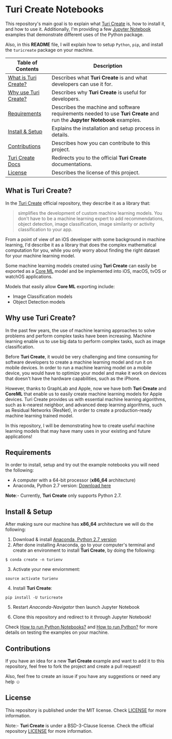 # Turi Create Notebooks
This repository's main goal is to explain what [Turi Create](https://github.com/apple/turicreate) is, how to install it, and how to use it. Additionally, I'm providing a few [Jupyter Notebook](http://jupyter.org) examples that demonstrate different uses of the Python package.

Also, in this **README** file, I will explain how to setup `Python`, `pip`, and install the `turicreate` package on your machine.


| Table of Contents  |  Description       |
| ------------------ | ------------------ |
| [What is Turi Create?](#what-is-turi-create) |  Describes what **Turi Create** is and what developers can use it for.|
| [Why use Turi Create?](#why-use-turi-create) | Describes why **Turi Create** is useful for developers. |
| [Requirements](#requirements) | Describes the machine and software requirements needed to use **Turi Create** and run the **Jupyter Notebook** examples.|
| [Install & Setup](#install--setup) | Explains the installation and setup process in details. |
| [Contributions](#contributions) | Describes how you can contribute to this project. |
| [Turi Create Docs](https://apple.github.io/turicreate/docs/api) | Redirects you to the official **Turi Create** documentations. |
| [License](#license) | Describes the license of this project. |

## What is Turi Create?
In the [Turi Create](https://github.com/apple/turicreate) official repository, they describe it as a library that:
>simplifies the development of custom machine learning models. You don't have to be a machine learning expert to add recommendations, object detection, image classification, image similarity or activity classification to your app.

From a point of view of an iOS developer with some background in machine learning, I'd describe it as a library that does the complex mathematical computation for you, while you only worry about finding the right dataset for your machine learning model.

Some machine learning models created using **Turi Create** can easily be exported as a [Core ML](https://developer.apple.com/documentation/coreml) model and be implemented into iOS, macOS, tvOS or watchOS applications.

Models that easily allow **Core ML** exporting include:
- Image Classification models
- Object Detection models

## Why use Turi Create?
In the past few years, the use of machine learning approaches to solve problems and perform complex tasks have been increasing. Machine learning enable us to use big data to perform complex tasks, such as image classification.

Before **Turi Create**, it would be very challenging and time consuming for software developers to create a machine learning model and run it on mobile devices. In order to run a machine learning model on a mobile device, you would have to optimize your model and make it work on devices that doesn't have the hardware capabilities, such as the iPhone.

However, thanks to GraphLab and Apple, now we have both **Turi Create** and **CoreML** that enable us to easily create machine learning models for Apple devices. Turi Create provides us with essential machine learning algorithms, such as k-nearest neighbor, and advanced deep learning algorithms, such as Residual Networks (ResNet), in order to create a production-ready machine learning trained model.

In this repository, I will be demonstrating how to create useful machine learning models that may have many uses in your existing and future applications!

## Requirements
In order to install, setup and try out the example notebooks you will need the following:
- A computer with a 64-bit processor (**x86_64** architecture)
- Anaconda, Python 2.7 version: [Download here](https://www.anaconda.com/download/)

**Note**:- Currently, **Turi Create** only supports Python 2.7.
## Install & Setup
After making sure our machine has **x86_64** architecture we will do the following:

1. Download & install [Anaconda, Python 2.7 version](https://www.anaconda.com/download/)
2. After done installing Anaconda, go to your computer's terminal and create an environment to install **Turi Create**, by doing the following:
```
$ conda create -n turienv
```
3. Activate your new enviornment:
```
source activate turienv
```
4. Install **Turi Create**:
```
pip install -U turicreate
```
5. Restart _Anaconda-Navigator_ then launch Jupyter Notebook

6. Clone this repository and redirect to it through Jupyter Notebook!

Check [How to run Python Notebooks?](https://github.com/AFathi/turicreate-notebooks/tree/master/notebooks#how-to-run-python-notebooks) and [How to run Python?](https://github.com/AFathi/turicreate-notebooks/tree/master/raw_python#how-to-run-python) for more details on testing the examples on your machine.

## Contributions
If you have an idea for a new **Turi Create** example and want to add it to this repository, feel free to fork the project and create a pull request!

Also, feel free to create an issue if you have any suggestions or need any help ☺️

## License
This repository is published under the MIT license. Check [LICENSE](LICENSE) for more information.

Note:- **Turi Create** is under a BSD-3-Clause license. Check the official repository [LICENSE](https://github.com/apple/turicreate/blob/master/LICENSE.md) for more information.
